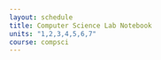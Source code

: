 ```yaml
---
layout: schedule
title: Computer Science Lab Notebook
units: "1,2,3,4,5,6,7"
course: compsci
---
```

